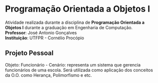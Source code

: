 # Programação Orientada a Objetos I

Atividade realizada durante a disciplina de **Programação Orientada a Objetos I** durante a graduação em Engenharia de Computação.
<br>**Professor**: José Antonio Gonçalves</br>
**Instituição**: UTFPR - Cornélio Procópio

## Projeto Pessoal

Objeto: Funcionário - Cenário: representa um sistema que gerencia funcionários de uma escola. Será utilizada como aplicação dos conceitos da O.O. como Herança, Polimorfismo e etc.
